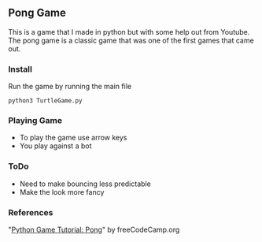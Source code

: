 ## Pong Game

This is a game that I made in python but with some help out from Youtube.
The pong game is a classic game that was one of the first games that came out.

### Install

Run the game by running the main file

```
python3 TurtleGame.py
```

### Playing Game

* To play the game use arrow keys  
* You play against a bot



### ToDo
* Need to make bouncing less predictable
* Make the look more fancy

### References

"[Python Game Tutorial: Pong](https://www.youtube.com/watch?v=C6jJg9Zan7w)" by freeCodeCamp.org 
